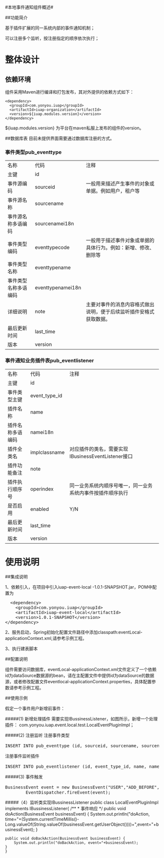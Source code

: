 #本地事件通知组件概述#

##功能简介

基于插件扩展的同一系统内部的事件通知机制；

可以注册多个监听，按注册指定的顺序依次执行；


# 整体设计 #

## 依赖环境 ##

组件采用Maven进行编译和打包发布，其对外提供的依赖方式如下：

	<dependency>
	  <groupId>com.yonyou.iuap</groupId>
	  <artifactId>iuap-organization</artifactId>
	  <version>${iuap.modules.version}</version>
	</dependency>

${iuap.modules.version} 为平台在maven私服上发布的组件的version。

##数据库表
目前未提供界面需要通过数据库注册的方式。
### 事件类型pub_eventtype 
<table>
   <tr>
      <td>名称</td>
      <td>代码</td>
      <td>注释</td>
   </tr>
   <tr>
      <td>主键</td>
      <td>id</td>
      <td></td>
   </tr>
   <tr>
      <td>事件源编码</td>
      <td>sourceid</td>
      <td>一般用来描述产生事件的对象或单据。例如用户，租户等</td>
   </tr>
   <tr>
      <td>事件源名称</td>
      <td>sourcename</td>
      <td></td>
   </tr>
   <tr>
      <td>事件源名称多语编码</td>
      <td>sourcenamei18n</td>
      <td></td>
   </tr>
   <tr>
      <td>事件类型编码</td>
      <td>eventtypecode</td>
      <td>一般用于描述事件对象或单据的具体行为。例如：新增、修改、删除等</td>
   </tr>
   <tr>
      <td>事件类型名称</td>
      <td>eventtypename</td>
      <td></td>
   </tr>
   <tr>
      <td>事件类型名称多语编码</td>
      <td>eventtypenamei18n</td>
      <td></td>
   </tr>
   <tr>
      <td>详细说明</td>
      <td>note</td>
      <td>主要对事件的消息内容格式做出说明，便于后续监听插件安格式获取数据。</td>
   </tr>
   <tr>
      <td>最后更新时间</td>
      <td>last_time</td>
      <td></td>
   </tr>
   <tr>
      <td>版本</td>
      <td>version</td>
      <td></td>
   </tr>
</table>
	

### 事件通知业务插件表pub_eventlistener

<table>
   <tr>
      <td>名称</td>
      <td>代码</td>
      <td>注释</td>
   </tr>
   <tr>
      <td>主键</td>
      <td>id</td>
      <td></td>
   </tr>
   <tr>
      <td>事件类型主键</td>
      <td>event_type_id</td>
      <td></td>
   </tr>
   <tr>
      <td>插件名称</td>
      <td>name</td>
      <td></td>
   </tr>
   <tr>
      <td>插件名称多语编码</td>
      <td>namei18n</td>
      <td></td>
   </tr>
   <tr>
      <td>插件全类名</td>
      <td>implclassname</td>
      <td>对应插件的类名，需要实现IBusinessEventListener接口</td>
   </tr>
   <tr>
      <td>插件功能备注</td>
      <td>note</td>
      <td></td>
   </tr>
   <tr>
      <td>插件执行顺序号</td>
      <td>operindex</td>
      <td>同一业务系统内顺序号唯一，同一业务系统内事件按插件顺序执行</td>
   </tr>
   <tr>
      <td>是否启用</td>
      <td>enabled</td>
      <td>Y/N</td>
   </tr>
   <tr>
      <td>最后更新时间</td>
      <td>last_time</td>
      <td></td>
   </tr>
   <tr>
      <td>版本</td>
      <td>version</td>
      <td></td>
   </tr>
</table>


# 使用说明 #

##集成说明

1、依赖引入，在项目中引入iuap-event-local -1.0.1-SNAPSHOT.jar，POM中配置为
<pre>
  &lt;dependency>
	&lt;groupId>com.yonyou.iuap&lt;/groupId>
	&lt;artifactId>iuap-event-local&lt;/artifactId>
	&lt;version>1.0.1-SNAPSHOT&lt;/version>
&lt;/dependency> 
</pre>
2、服务启动，Spring初始化配置文件路径中添加classpath:eventLocal-applicationContext.xml,请参考示例工程。

3、执行建表脚本
	

##配置说明

组件需要访问数据库，eventLocal-applicationContext.xml文件定义了一个依赖id为dataSource数据源的bean，请在主配置文件中提供id为dataSource的数据源，或者修改配置文件eventlocal-applicationContext.properties，具体配置参数请参考示例工程。

##使用示例

假定一个事件用户新增前事件：

#####(1)	新增处理插件
需要实现IBussinessListener，如图所示，新增一个处理插件：
com.yonyou.iuap.event.local.test.LocalEventPluginImpl；

 
#####(2)	注册监听
注册事件类型
<pre>
INSERT INTO pub_eventtype (id, sourceid, sourcename, sourcenamei18n, eventtypecode, eventtypename, eventtypenamei18n, note, last_time, version) VALUES ('1', 'USER', '用户', 'user_code', 'ADD_BEFORE', '新增前', 'add_before_code', null, null, 1);
</pre>
注册事件监听插件
<pre>
INSERT INTO pub_eventlistener (id, event_type_id, name, namei18n, implclassname, note, operindex, enabled, last_time, version) VALUES ('1', '1', '测试', 'test_code', 'com.yonyou.iuap.event.local.test.LocalEventPluginImpl', null, 1, 'Y', null, 1);
</pre>
#####(3)	事件触发
<pre>
BusinessEvent event = new BusinessEvent("USER","ADD_BEFORE",System.currentTimeMillis()/*事件要发送的内容，格式是字符型*/);
		EventDispatcher.fireEvent(event);
</pre>
#####（4）监听类实现IBussinessListener
    public class LocalEventPluginImpl implements IBussinessListener{
	/**
	 * 事件响应
	 */
	public void doAction(BusinessEvent businessEvent) {
		System.out.println("doAction, time="+(System.currentTimeMillis()-Long.valueOf(String.valueOf(businessEvent.getUserObject())))+",event="+businessEvent);
	}
	
	public void doBackAction(BusinessEvent businessEvent) {
		System.out.println("doBackAction, event="+businessEvent);
	}
    }